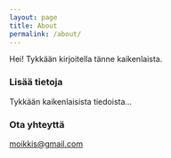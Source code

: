 ```yaml
---
layout: page
title: About
permalink: /about/
---
```


Hei! Tykkään kirjoitella tänne kaikenlaista.

### Lisää tietoja

Tykkään kaikenlaisista tiedoista...

### Ota yhteyttä

[moikkis@gmail.com](mailto:moikkis@gmail.com)
